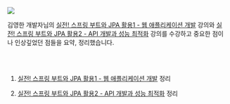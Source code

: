 ![](https://velog.velcdn.com/images/dodo4723/post/7ffd4b81-8ae0-4c05-a993-1136202fd650/image.png)

김영한 개발자님의 [실전! 스프링 부트와 JPA 활용1 - 웹 애플리케이션 개발](https://www.inflearn.com/course/%EC%8A%A4%ED%94%84%EB%A7%81%EB%B6%80%ED%8A%B8-JPA-%ED%99%9C%EC%9A%A9-1/dashboard) 강의와 [실전! 스프링 부트와 JPA 활용2 - API 개발과 성능 최적화](https://www.inflearn.com/course/%EC%8A%A4%ED%94%84%EB%A7%81%EB%B6%80%ED%8A%B8-JPA-API%EA%B0%9C%EB%B0%9C-%EC%84%B1%EB%8A%A5%EC%B5%9C%EC%A0%81%ED%99%94/dashboard) 강의를 수강하고 중요한 점이나 인상깊었던 점들을 요약, 정리했습니다.

<br>
<br>

1. [실전! 스프링 부트와 JPA 활용1 - 웹 애플리케이션 개발](https://github.com/leechanhoe/TIL/blob/main/Spring/JPA/JPA_design_merge.md) 정리

2. [실전! 스프링 부트와 JPA 활용2 - API 개발과 성능 최적화](https://github.com/leechanhoe/TIL/blob/main/Spring/JPA/JPA_API_optimization.md) 정리